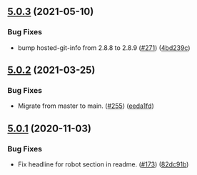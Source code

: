 ## [5.0.3](https://github.com/thenativeweb/measure-time/compare/5.0.2...5.0.3) (2021-05-10)


### Bug Fixes

* bump hosted-git-info from 2.8.8 to 2.8.9 ([#271](https://github.com/thenativeweb/measure-time/issues/271)) ([4bd239c](https://github.com/thenativeweb/measure-time/commit/4bd239cbde09a225ad77c452a18cd60ea3f27025))

## [5.0.2](https://github.com/thenativeweb/measure-time/compare/5.0.1...5.0.2) (2021-03-25)


### Bug Fixes

* Migrate from master to main. ([#255](https://github.com/thenativeweb/measure-time/issues/255)) ([eeda1fd](https://github.com/thenativeweb/measure-time/commit/eeda1fd4bf1ee09da6406bb7ff9a81b777fef93b))

## [5.0.1](https://github.com/thenativeweb/measure-time/compare/5.0.0...5.0.1) (2020-11-03)


### Bug Fixes

* Fix headline for robot section in readme. ([#173](https://github.com/thenativeweb/measure-time/issues/173)) ([82dc91b](https://github.com/thenativeweb/measure-time/commit/82dc91bdc65b053bdbe5fbaa63f4e4f77e8ff4a0))
